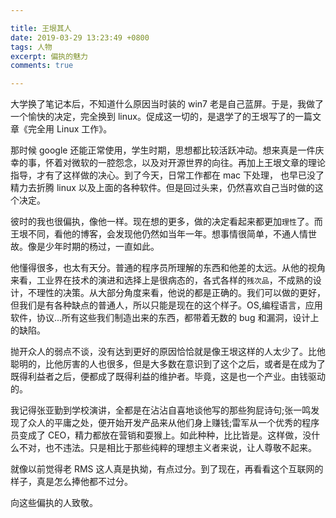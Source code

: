 ```yaml
---

title: 王垠其人
date: 2019-03-29 13:23:49 +0800
tags: 人物
excerpt: 偏执的魅力
comments: true

---
```


大学换了笔记本后，不知道什么原因当时装的 win7 老是自己蓝屏。于是，我做了一个愉快的决定，完全换到 linux。促成这一切的，是退学了的王垠写了的一篇文章《完全用 Linux 工作》。

那时候 google 还能正常使用，学生时期，思想都比较活跃冲动。想来真是一件庆幸的事，怀着对微软的一腔怨念，以及对开源世界的向往。再加上王垠文章的理论指导，才有了这样做的决心。到了今天，日常工作都在 mac 下处理，
也早已没了精力去折腾 linux 以及上面的各种软件。但是回过头来，仍然喜欢自己当时做的这个决定。

彼时的我也很偏执，像他一样。现在想的更多，做的决定看起来都更加`理性`了。而王垠不同，看他的博客，会发现他仍然如当年一年。想事情很简单，不通人情世故。像是少年时期的杨过，一直如此。

他懂得很多，也太有天分。普通的程序员所理解的东西和他差的太远。从他的视角来看，工业界在技术的演进和选择上是很病态的，各式各样的`残次品`，不成熟的设计，不理性的决策。从大部分角度来看，他说的都是正确的。我们可以做的更好，但我们是有各种缺点的普通人，所以只能是现在的这个样子。OS,编程语言，应用软件，协议...所有这些我们制造出来的东西，都带着无数的 bug 和漏洞，设计上的缺陷。

抛开众人的弱点不谈，没有达到更好的原因恰恰就是像王垠这样的人太少了。比他聪明的，比他厉害的人也很多，但是大多数在意识到了这个之后，或者是在成为了既得利益者之后，便都成了既得利益的维护者。毕竟，这是也一个产业。由钱驱动的。

我记得张亚勤到学校演讲，全都是在沾沾自喜地谈他写的那些狗屁诗句;张一鸣发现了众人的平庸之处，便开始开发产品来从他们身上赚钱;雷军从一个优秀的程序员变成了 CEO，精力都放在营销和耍猴上。如此种种，比比皆是。这样做，没什么不对，也不违法。只是相比于那些纯粹的理想主义者来说，让人尊敬不起来。

就像以前觉得老 RMS 这人真是执拗，有点过分。到了现在，再看看这个互联网的样子，真是怎么捧他都不过分。

向这些偏执的人致敬。



